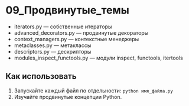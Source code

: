 # 09_Продвинутые_темы

- iterators.py — собственные итераторы
- advanced_decorators.py — продвинутые декораторы
- context_managers.py — контекстные менеджеры
- metaclasses.py — метаклассы
- descriptors.py — дескрипторы
- modules_inspect_functools.py — модули inspect, functools, itertools

## Как использовать

1. Запускайте каждый файл по отдельности: `python имя_файла.py`
2. Изучайте продвинутые концепции Python. 